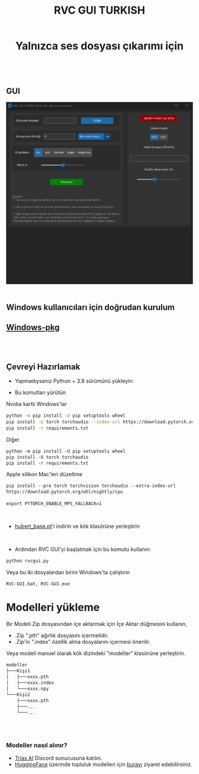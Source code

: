 <div align="center">

<h1>RVC GUI TURKISH<br><br>
  
Yalnızca ses dosyası çıkarımı için

  <br>

  

</div>

  

 

  
## GUI

![GUI](https://github.com/BartuAbiHD/RVC-GUI-TR/raw/main/docs/GUI.png)
 <br><br>
  
## Windows kullanıcıları için doğrudan kurulum
## [Windows-pkg](https://github.com/BartuAbiHD/RVC-GUI-TR/releases/tag/Windows-pkg)
  
<br><br>
## Çevreyi Hazırlamak


* Yapmadıysanız Python + 3.8 sürümünü yükleyin:

* Bu komutları yürütün

Nvıdıa kartlı Windows'lar
```bash
python -m pip install -U pip setuptools wheel
pip install -U torch torchaudio --index-url https://download.pytorch.org/whl/cu118
pip install -r requirements.txt
```
Diğer
```
python -m pip install -U pip setuptools wheel
pip install -U torch torchaudio 
pip install -r requirements.txt
```

Apple silikon Mac'leri düzeltme
```
pip install --pre torch torchvision torchaudio --extra-index-url https://download.pytorch.org/whl/nightly/cpu

export PYTORCH_ENABLE_MPS_FALLBACK=1
```
<br>

* [hubert_base.pt](https://huggingface.co/lj1995/VoiceConversionWebUI/resolve/main/hubert_base.pt/)'i indirin ve kök klasörüne yerleştirin

<br>
 
* Ardından RVC GUI'yi başlatmak için bu komutu kullanın:
```bash
python rvcgui.py
```
Veya bu iki dosyalardan birini Windows'ta çalıştırın
```
RVC-GUI.bat, RVC-GUI.exe
```

# Modelleri yükleme
Bir Modeli Zip dosyasından içe aktarmak için İçe Aktar düğmesini kullanın, 
* .Zip ".pth" ağırlık dosyasını içermelidir. 
* .Zip'in ".index" özellik alma dosyalarını içermesi önerilir.

Veya modeli manuel olarak kök dizindeki "modeller" klasörüne yerleştirin.
```
modeller
├───Kişi1
│   ├───xxxx.pth
│   ├───xxxx.index
│   └───xxxx.npy
└───Kişi2
    ├───xxxx.pth
    ├───...
    └───...
````
<br>


<br> 

### Modeller nasıl alınır?
* [ Trias AI](https://discord.gg/tpy6JbZhh8) Discord sunucusuna katılın. 
* [HuggingFace](https://huggingface.co/BartuAbiHD/rvc/tree/main) üzerinde topluluk modelleri için [burayı](https://huggingface.co/BartuAbiHD/rvc/tree/main) ziyaret edebilirsiniz. 

